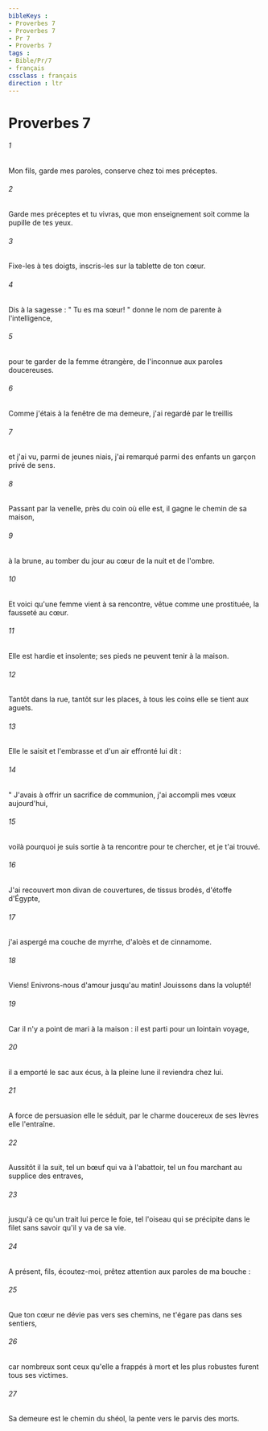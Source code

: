 ```yaml
---
bibleKeys : 
- Proverbes 7
- Proverbes 7
- Pr 7
- Proverbs 7
tags : 
- Bible/Pr/7
- français
cssclass : français
direction : ltr
---
```


# Proverbes 7

###### 1
Mon fils, garde mes paroles, conserve chez toi mes préceptes. 
###### 2
Garde mes préceptes et tu vivras, que mon enseignement soit comme la pupille de tes yeux. 
###### 3
Fixe-les à tes doigts, inscris-les sur la tablette de ton cœur. 
###### 4
Dis à la sagesse : " Tu es ma sœur! " donne le nom de parente à l'intelligence, 
###### 5
pour te garder de la femme étrangère, de l'inconnue aux paroles doucereuses. 
###### 6
Comme j'étais à la fenêtre de ma demeure, j'ai regardé par le treillis 
###### 7
et j'ai vu, parmi de jeunes niais, j'ai remarqué parmi des enfants un garçon privé de sens. 
###### 8
Passant par la venelle, près du coin où elle est, il gagne le chemin de sa maison, 
###### 9
à la brune, au tomber du jour au cœur de la nuit et de l'ombre. 
###### 10
Et voici qu'une femme vient à sa rencontre, vêtue comme une prostituée, la fausseté au cœur. 
###### 11
Elle est hardie et insolente; ses pieds ne peuvent tenir à la maison. 
###### 12
Tantôt dans la rue, tantôt sur les places, à tous les coins elle se tient aux aguets. 
###### 13
Elle le saisit et l'embrasse et d'un air effronté lui dit : 
###### 14
" J'avais à offrir un sacrifice de communion, j'ai accompli mes vœux aujourd'hui, 
###### 15
voilà pourquoi je suis sortie à ta rencontre pour te chercher, et je t'ai trouvé. 
###### 16
J'ai recouvert mon divan de couvertures, de tissus brodés, d'étoffe d'Égypte, 
###### 17
j'ai aspergé ma couche de myrrhe, d'aloès et de cinnamome. 
###### 18
Viens! Enivrons-nous d'amour jusqu'au matin! Jouissons dans la volupté! 
###### 19
Car il n'y a point de mari à la maison : il est parti pour un lointain voyage, 
###### 20
il a emporté le sac aux écus, à la pleine lune il reviendra chez lui. 
###### 21
A force de persuasion elle le séduit, par le charme doucereux de ses lèvres elle l'entraîne. 
###### 22
Aussitôt il la suit, tel un bœuf qui va à l'abattoir, tel un fou marchant au supplice des entraves, 
###### 23
jusqu'à ce qu'un trait lui perce le foie, tel l'oiseau qui se précipite dans le filet sans savoir qu'il y va de sa vie. 
###### 24
A présent, fils, écoutez-moi, prêtez attention aux paroles de ma bouche : 
###### 25
Que ton cœur ne dévie pas vers ses chemins, ne t'égare pas dans ses sentiers, 
###### 26
car nombreux sont ceux qu'elle a frappés à mort et les plus robustes furent tous ses victimes. 
###### 27
Sa demeure est le chemin du shéol, la pente vers le parvis des morts. 
